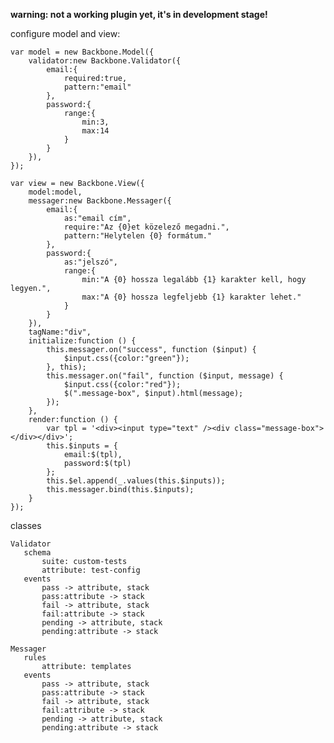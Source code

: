 **warning: not a working plugin yet, it's in development stage!**

configure model and view:

    var model = new Backbone.Model({
        validator:new Backbone.Validator({
            email:{
                required:true,
                pattern:"email"
            },
            password:{
                range:{
                    min:3,
                    max:14
                }
            }
        }),
    });
    
    var view = new Backbone.View({
        model:model,
        messager:new Backbone.Messager({
            email:{
                as:"email cím",
                require:"Az {0}et közelező megadni.",
                pattern:"Helytelen {0} formátum."
            },
            password:{
                as:"jelszó",
                range:{
                    min:"A {0} hossza legalább {1} karakter kell, hogy legyen.",
                    max:"A {0} hossza legfeljebb {1} karakter lehet."
                }
            }
        }),
        tagName:"div",
        initialize:function () {
            this.messager.on("success", function ($input) {
                $input.css({color:"green"});
            }, this);
            this.messager.on("fail", function ($input, message) {
                $input.css({color:"red"});
                $(".message-box", $input).html(message);
            });
        },
        render:function () {
            var tpl = '<div><input type="text" /><div class="message-box"></div></div>';
            this.$inputs = {
                email:$(tpl),
                password:$(tpl)
            };
            this.$el.append(_.values(this.$inputs));
            this.messager.bind(this.$inputs);
        }
    });

classes

    Validator
       schema
           suite: custom-tests
           attribute: test-config
       events
           pass -> attribute, stack
           pass:attribute -> stack
           fail -> attribute, stack
           fail:attribute -> stack
           pending -> attribute, stack
           pending:attribute -> stack
    
    Messager
       rules
           attribute: templates
       events
           pass -> attribute, stack
           pass:attribute -> stack
           fail -> attribute, stack
           fail:attribute -> stack
           pending -> attribute, stack
           pending:attribute -> stack
